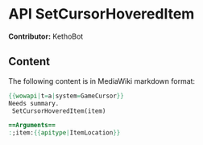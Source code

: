 # API SetCursorHoveredItem

**Contributor:** KethoBot

## Content

The following content is in MediaWiki markdown format:

```mediawiki
{{wowapi|t=a|system=GameCursor}}
Needs summary.
 SetCursorHoveredItem(item)

==Arguments==
:;item:{{apitype|ItemLocation}}
```